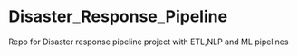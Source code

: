 # Disaster_Response_Pipeline

Repo for Disaster response pipeline project with ETL,NLP and ML pipelines
